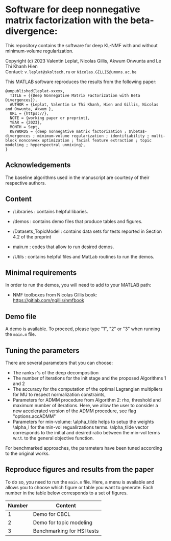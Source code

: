 # Software for deep nonnegative matrix factorization with the beta-divergence:
This repository contains the software for deep KL-NMF with and without minimum-volume regularization.

Copyright (c) 2023 Valentin Leplat, Nicolas Gillis, Akwum Onwunta and Le Thi Khanh Hien  <br>
Contact: ```v.leplat@skoltech.ru``` or ```Nicolas.GILLIS@umons.ac.be```


This MATLAB software reproduces the results from the following paper:

```
@unpublished{leplat-xxxxx,
  TITLE = {{Deep Nonnegative Matrix Factorization with Beta Divergences}},
  AUTHOR = {Leplat, Valentin Le Thi Khanh, Hien and Gillis, Nicolas and Onwunta, Akwum },
  URL = {https://},
  NOTE = {working paper or preprint},
  YEAR = {2023},
  MONTH = Sept,
  KEYWORDS = {deep nonnegative matrix factorization ; $\beta$-divergences ; minimum-volume regularization ; identifiability ; multi-block nonconvex optimization ; facial feature extraction ; topic modeling ; hyperspectral unmixing},
}
```

## Acknowledgements

The baseline algorithms used in the manuscript are courtesy of their respective authors.


## Content
 
 - /Libraries : contains helpful libaries.
 
 - /demos : contains demo files that produce tables and figures.

 - /Datasets_TopicModel : contains data sets for tests reported in Section 4.2 of the preprint

 - main.m : codes that allow to run desired demos.
 
 - /Utils : contains helpful files and MatLab routines to run the demos.

## Minimal requirements

In order to run the demos, you will need to add to your MATLAB path:
- NMF toolboxes from Nicolas Gillis book: https://gitlab.com/ngillis/nmfbook 



## Demo file
 
 A demo is available. To proceed, please type "1", "2" or "3" when running the ```main.m``` file.
 
 ## Tuning the parameters
 
 There are several parameters that you can choose:
 - The ranks r's of the deep decomposition
 - The number of iterations for the init stage and the proposed Algorithms 1 and 2
 - The accuracy for the computation of the optimal Lagrangian multipliers for MU to respect normalization constraints,
 - Parameters for ADMM procedure from Algorithm 2: rho, threshold and maximum number of iterations. Here, we allow the user to consider a new accelerated version of the ADMM procedure, see flag "options.accADMM"
 - Parameters for min-volume: \alpha_tilde helps to setup the weights \alpha_l  for the min-vol regualirzations terms. \alpha_tilde vector corresponds to the initial and desired ratio between the min-vol terms w.r.t. to the general objective function.

 
For benchmarked approaches, the parameters have been tuned according to the original works.
 
  
  ## Reproduce figures and results from the paper
  
  To do so, you need to run the ```main.m``` file. Here, a menu is available and allows you to choose which figure or table you want to generate. Each number in the table below corresponds to a set of figures.

| Number | Content                                                         |
|--------|-----------------------------------------------------------------|
| 1      | Demo for CBCL                                                   |
| 2      | Demo for topic modeling                                         |
| 3      | Benchmarking for HSI tests                                      |
